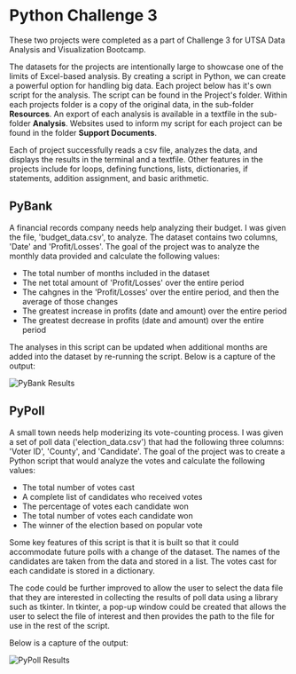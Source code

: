 # Python Challenge 3

These two projects were completed as a part of Challenge 3 for UTSA Data Analysis and Visualization Bootcamp.

The datasets for the projects are intentionally large to showcase one of the limits of Excel-based analysis. By creating a script in Python, we can create a powerful option for handling big data. Each project below has it's own script for the analysis. The script can be found in the Project's folder. Within each projects folder is a copy of the original data, in the sub-folder **Resources**. An export of each analysis is available in a textfile in the sub-folder **Analysis**. Websites used to inform my script for each project can be found in the folder **Support Documents**.

Each of project successfully reads a csv file, analyzes the data, and displays the results in the terminal and a textfile. Other features in the projects include for loops, defining functions, lists, dictionaries, if statements, addition assignment, and basic arithmetic.

## PyBank

A financial records company needs help analyzing their budget. I was given the file, 'budget_data.csv', to analyze. The dataset contains two columns, 'Date' and 'Profit/Losses'. The goal of the project was to analyze the monthly data provided and calculate the following values:

* The total number of months included in the dataset
* The net total amount of 'Profit/Losses' over the entire period
* The cahgnes in the 'Profit/Losses' over the entire period, and then the average of those changes
* The greatest increase in profits (date and amount) over the entire period
* The greatest decrease in profits (date and amount) over the entire period

The analyses in this script can be updated when additional months are added into the dataset by re-running the script. Below is a capture of the output:

![PyBank Results](https://github.com/sarsteg/python_challenge3/blob/d1e12e61ba80f76e281625d2b0a55632963ffd88/PyBank/Analysis/PyBank%20Results.png)

## PyPoll

A small town needs help moderizing its vote-counting process. I was given a set of poll data ('election_data.csv') that had the following three columns: 'Voter ID', 'County', and 'Candidate'. The goal of the project was to create a Python script that would analyze the votes and calculate the following values:

* The total number of votes cast
* A complete list of candidates who received votes
* The percentage of votes each candidate won
* The total number of votes each candidate won
* The winner of the election based on popular vote

Some key features of this script is that it is built so that it could accommodate future polls with a change of the dataset. The names of the candidates are taken from the data and stored in a list. The votes cast for each candidate is stored in a dictionary.

The code could be further improved to allow the user to select the data file that they are interested in collecting the results of poll data using a library such as tkinter. In tkinter, a pop-up window could be created that allows the user to select the file of interest and then provides the path to the file for use in the rest of the script.

Below is a capture of the output:

![PyPoll Results](https://github.com/sarsteg/python_challenge3/blob/d1e12e61ba80f76e281625d2b0a55632963ffd88/PyPoll/Analysis/PyPoll%20Results.png)
